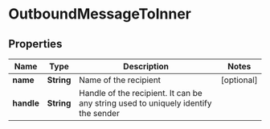 

# OutboundMessageToInner


## Properties

| Name | Type | Description | Notes |
|------------ | ------------- | ------------- | -------------|
|**name** | **String** | Name of the recipient |  [optional] |
|**handle** | **String** | Handle of the recipient. It can be any string used to uniquely identify the sender |  |




